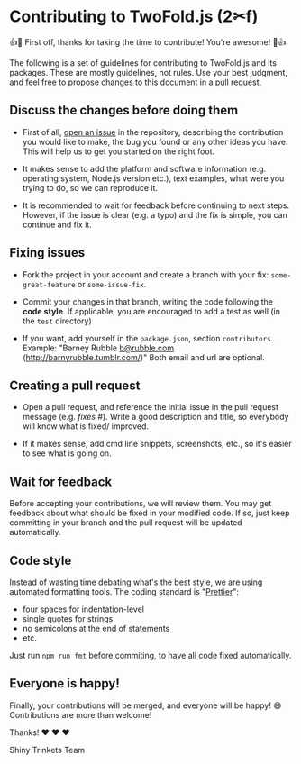 # Contributing to TwoFold.js (2✂︎f)

:+1::tada: First off, thanks for taking the time to contribute! You're awesome! :tada::+1:

The following is a set of guidelines for contributing to TwoFold.js and its packages. These are mostly guidelines, not rules. Use your best judgment, and feel free to propose changes to this document in a pull request.

## Discuss the changes before doing them

- First of all, [open an issue](https://github.com/ShinyTrinkets/twofold.js/issues)
  in the repository, describing the contribution you would like to make,
  the bug you found or any other ideas you have. This will help us to get
  you started on the right foot.

- It makes sense to add the platform and software information (e.g. operating
  system, Node.js version etc.), text examples, what were you trying to do,
  so we can reproduce it.

- It is recommended to wait for feedback before continuing to next steps.
  However, if the issue is clear (e.g. a typo) and the fix is simple, you can
  continue and fix it.

## Fixing issues

- Fork the project in your account and create a branch with your fix:
  `some-great-feature` or `some-issue-fix`.

- Commit your changes in that branch, writing the code following the
  **code style**. If applicable, you are encouraged to add a test as well
  (in the `test` directory)

- If you want, add yourself in the `package.json`, section `contributors`.
  Example: "Barney Rubble <b@rubble.com> (http://barnyrubble.tumblr.com/)"
  Both email and url are optional.

## Creating a pull request

- Open a pull request, and reference the initial issue in the pull request
  message (e.g. *fixes #<your-issue-number>*). Write a good description and
  title, so everybody will know what is fixed/ improved.

- If it makes sense, add cmd line snippets, screenshots, etc., so it's easier
  to see what is going on.

## Wait for feedback

Before accepting your contributions, we will review them. You may get feedback
about what should be fixed in your modified code. If so, just keep committing
in your branch and the pull request will be updated automatically.

## Code style

Instead of wasting time debating what's the best style, we are using automated
formatting tools. The coding standard is "[Prettier](https://prettier.io)":

- four spaces for indentation-level
- single quotes for strings
- no semicolons at the end of statements
- etc.

Just run `npm run fmt` before commiting, to have all code fixed automatically.

## Everyone is happy!

Finally, your contributions will be merged, and everyone will be happy! :smile:
Contributions are more than welcome!

Thanks! :heart: :heart: :heart:

Shiny Trinkets Team
